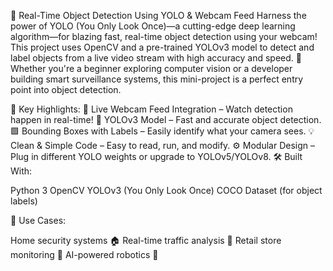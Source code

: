 🚀 Real-Time Object Detection Using YOLO & Webcam Feed
Harness the power of YOLO (You Only Look Once)—a cutting-edge deep learning algorithm—for blazing fast, real-time object detection using your webcam! This project uses OpenCV and a pre-trained YOLOv3 model to detect and label objects from a live video stream with high accuracy and speed.
🎯 Whether you're a beginner exploring computer vision or a developer building smart surveillance systems, this mini-project is a perfect entry point into object detection.

🌟 Key Highlights:
📸 Live Webcam Feed Integration – Watch detection happen in real-time!
🧠 YOLOv3 Model – Fast and accurate object detection.
🟩 Bounding Boxes with Labels – Easily identify what your camera sees.
💡 Clean & Simple Code – Easy to read, run, and modify.
⚙️ Modular Design – Plug in different YOLO weights or upgrade to YOLOv5/YOLOv8.
🛠️ Built With:

Python 3
OpenCV
YOLOv3 (You Only Look Once)
COCO Dataset (for object labels)

🔧 Use Cases:

Home security systems 🏠
Real-time traffic analysis 🚦
Retail store monitoring 🛒
AI-powered robotics 🤖

